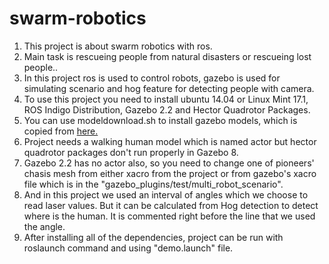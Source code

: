 # swarm-robotics
1. This project is about swarm robotics with ros.
2. Main task is rescueing people from natural disasters or rescueing lost people.. 
3. In this project ros is used to control robots, gazebo is used for simulating scenario and hog feature for detecting people with camera. 
4. To use this project you need to install ubuntu 14.04 or Linux Mint 17.1, ROS Indigo Distribution, Gazebo 2.2 and Hector Quadrotor Packages.
5. You can use modeldownload.sh to install gazebo models, which is copied from [here.](http://machineawakening.blogspot.com.tr/2015/05/how-to-download-all-gazebo-models.html)
6. Project needs a walking human model which is named actor but hector quadrotor packages don't run properly in Gazebo 8.
7. Gazebo 2.2 has no actor also, so you need to change one of pioneers' chasis mesh from either xacro from the project or from gazebo's xacro file which is in the "gazebo_plugins/test/multi_robot_scenario".
8. And in this project we used an interval of angles which we choose to read laser values. But it can be calculated from Hog detection to detect where is the human. It is commented right before the line that we used the angle.
9. After installing all of the dependencies, project can be run with roslaunch command and using "demo.launch" file.
